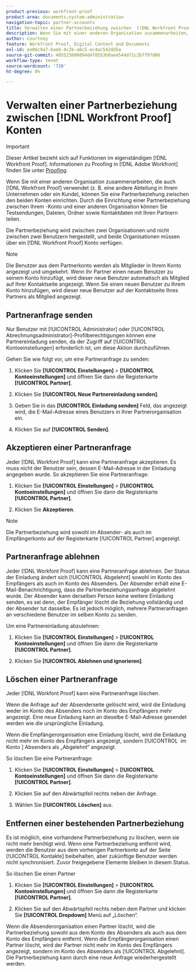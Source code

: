 ```yaml
---
product-previous: workfront-proof
product-area: documents;system-administration
navigation-topic: partner-accounts
title: Verwalten einer Partnerbeziehung zwischen  [!DNL Workfront Proof]  Konten
description: Wenn Sie mit einer anderen Organisation zusammenarbeiten, die auch eine  [!DNL Workfront Proof]  verwendet (z. B. eine andere Abteilung in Ihrem Unternehmen oder ein Kunde), können Sie eine Partnerbeziehung zwischen den beiden Konten einrichten. Durch die Einrichtung einer Partnerbeziehung zwischen Ihrem -Konto und einer anderen Organisation können Sie Testsendungen, Dateien, Ordner sowie Kontaktdaten mit Ihren Partnern teilen.
author: Courtney
feature: Workfront Proof, Digital Content and Documents
exl-id: ee06c9a7-baeb-4c2b-a6c5-ec4ac542dd5a
source-git-commit: 405523606094d4f8553b0aee544d71c2b7f97d86
workflow-type: tm+mt
source-wordcount: '720'
ht-degree: 0%

---
```


# Verwalten einer Partnerbeziehung zwischen [!DNL Workfront Proof] Konten

>[!IMPORTANT]
>
>Dieser Artikel bezieht sich auf Funktionen im eigenständigen [!DNL Workfront Proof]. Informationen zu Proofing in [!DNL Adobe Workfront] finden Sie unter [Proofing](../../../review-and-approve-work/proofing/proofing.md).

Wenn Sie mit einer anderen Organisation zusammenarbeiten, die auch [!DNL Workfront Proof] verwendet (z. B. eine andere Abteilung in Ihrem Unternehmen oder ein Kunde), können Sie eine Partnerbeziehung zwischen den beiden Konten einrichten. Durch die Einrichtung einer Partnerbeziehung zwischen Ihrem -Konto und einer anderen Organisation können Sie Testsendungen, Dateien, Ordner sowie Kontaktdaten mit Ihren Partnern teilen.

Die Partnerbeziehung wird zwischen zwei Organisationen und nicht zwischen zwei Benutzern hergestellt, und beide Organisationen müssen über ein [!DNL Workfront Proof] Konto verfügen.

>[!NOTE]
>
>Die Benutzer aus dem Partnerkonto werden als Mitglieder in Ihrem Konto angezeigt und umgekehrt. Wenn Ihr Partner einen neuen Benutzer zu seinem Konto hinzufügt, wird dieser neue Benutzer automatisch als Mitglied auf Ihrer Kontaktseite angezeigt. Wenn Sie einen neuen Benutzer zu Ihrem Konto hinzufügen, wird dieser neue Benutzer auf der Kontaktseite Ihres Partners als Mitglied angezeigt.

## Partneranfrage senden

Nur Benutzer mit [!UICONTROL Administrator] oder [!UICONTROL Abrechnungsadministrator]-Profilberechtigungen können eine Partnereinladung senden, da der Zugriff auf [!UICONTROL Kontoeinstellungen] erforderlich ist, um diese Aktion durchzuführen.

Gehen Sie wie folgt vor, um eine Partneranfrage zu senden:

1. Klicken Sie **[!UICONTROL Einstellungen]** > **[!UICONTROL Kontoeinstellungen]** und öffnen Sie dann die Registerkarte **[!UICONTROL Partner]**.

1. Klicken Sie **[!UICONTROL Neue Partnereinladung senden]**.
1. Geben Sie in das **[!UICONTROL Einladung senden]** Feld, das angezeigt wird, die E-Mail-Adresse eines Benutzers in Ihrer Partnerorganisation ein.
1. Klicken Sie auf **[!UICONTROL Senden]**.

## Akzeptieren einer Partneranfrage

Jeder [!DNL Workfont Proof] kann eine Partneranfrage akzeptieren. Es muss nicht der Benutzer sein, dessen E-Mail-Adresse in der Einladung angegeben wurde. So akzeptieren Sie eine Partneranfrage:

1. Klicken Sie **[!UICONTROL Einstellungen]** > **[!UICONTROL Kontoeinstellungen]** und öffnen Sie dann die Registerkarte **[!UICONTROL Partner]**.

1. Klicken Sie **Akzeptieren**.**&#x200B;**

>[!NOTE]
>
>Die Partnerbeziehung wird sowohl im Absender- als auch im Empfängerkonto auf der Registerkarte [!UICONTROL Partner] angezeigt.

## Partneranfrage ablehnen

Jeder [!DNL Workfont Proof] kann eine Partneranfrage ablehnen. Der Status der Einladung ändert sich [!UICONTROL Abgelehnt] sowohl im Konto des Empfängers als auch im Konto des Absenders. Der Absender erhält eine E-Mail-Benachrichtigung, dass die Partnerbeziehungsanfrage abgelehnt wurde. Der Absender kann derselben Person keine weitere Einladung senden, es sei denn, der Empfänger löscht die Beziehung vollständig und der Absender tut dasselbe. Es ist jedoch möglich, mehrere Partneranfragen an verschiedene Benutzer im selben Konto zu senden.

Um eine Partnereinladung abzulehnen:

1. Klicken Sie **[!UICONTROL Einstellungen]** > **[!UICONTROL Kontoeinstellungen]** und öffnen Sie dann die Registerkarte **[!UICONTROL Partner]**.

1. Klicken Sie **[!UICONTROL Ablehnen und ignorieren]**.

## Löschen einer Partneranfrage

Jeder [!DNL Workfont Proof] kann eine Partneranfrage löschen.

Wenn die Anfrage auf der Absenderseite gelöscht wird, wird die Einladung weder im Konto des Absenders noch im Konto des Empfängers mehr angezeigt. Eine neue Einladung kann an dieselbe E-Mail-Adresse gesendet werden wie die ursprüngliche Einladung.

Wenn die Empfängerorganisation eine Einladung löscht, wird die Einladung nicht mehr im Konto des Empfängers angezeigt, sondern [!UICONTROL &#x200B; im Konto &#x200B;] Absenders als „Abgelehnt“ angezeigt.

So löschen Sie eine Partneranfrage:

1. Klicken Sie **[!UICONTROL Einstellungen]** > **[!UICONTROL Kontoeinstellungen]** und öffnen Sie dann die Registerkarte **[!UICONTROL Partner]**.

1. Klicken Sie auf den Abwärtspfeil rechts neben der Anfrage.
1. Wählen Sie **[!UICONTROL Löschen]** aus.

## Entfernen einer bestehenden Partnerbeziehung

Es ist möglich, eine vorhandene Partnerbeziehung zu löschen, wenn sie nicht mehr benötigt wird. Wenn eine Partnerbeziehung entfernt wird, werden die Benutzer aus dem vorherigen Partnerkonto auf der Seite [!UICONTROL Kontakte] beibehalten, aber zukünftige Benutzer werden nicht synchronisiert. Zuvor freigegebene Elemente bleiben in diesem Status.

So löschen Sie einen Partner

1. Klicken Sie **[!UICONTROL Einstellungen]** > **[!UICONTROL Kontoeinstellungen]** und öffnen Sie dann die Registerkarte **[!UICONTROL Partner]**.

1. Klicken Sie auf den Abwärtspfeil rechts neben dem Partner und klicken Sie **[!UICONTROL Dropdown]** Menü auf „Löschen“.

Wenn die Absenderorganisation einen Partner löscht, wird die Partnerbeziehung sowohl aus dem Konto des Absenders als auch aus dem Konto des Empfängers entfernt. Wenn die Empfängerorganisation einen Partner löscht, wird der Partner nicht mehr im Konto des Empfängers angezeigt, sondern im Konto des Absenders als [!UICONTROL Abgelehnt]. Die Partnerbeziehung kann durch eine neue Anfrage wiederhergestellt werden.
